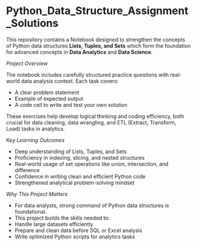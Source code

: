 # Python_Data_Structure_Assignment_Solutions
This repository contains a Notebook designed to strengthen the concepts of Python data structures  **Lists, Tuples, and Sets**  which form the foundation for advanced concepts in **Data Analytics** and **Data Science**.

*Project Overview*

The notebook includes carefully structured practice questions with real-world data analysis context.
Each task covers:
- A clear problem statement
- Example of expected output
- A code cell to write and test your own solution

These exercises help develop logical thinking and coding efficiency, both crucial for data cleaning, data wrangling, and ETL (Extract, Transform, Load) tasks in analytics.

*Key Learning Outcomes*

- Deep understanding of Lists, Tuples, and Sets
- Proficiency in indexing, slicing, and nested structures
- Real-world usage of set operations like union, intersection, and difference
- Confidence in writing clean and efficient Python code
- Strengthened analytical problem-solving mindset

*Why This Project Matters*

- For data analysts, strong command of Python data structures is foundational.
- This project builds the skills needed to:
- Handle large datasets efficiently
- Prepare and clean data before SQL or Excel analysis
- Write optimized Python scripts for analytics tasks
